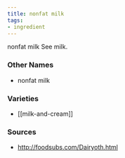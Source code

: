 ```yaml
---
title: nonfat milk
tags:
- ingredient
---
```

nonfat milk See milk.

### Other Names

* nonfat milk

### Varieties

* [[milk-and-cream]]

### Sources
* http://foodsubs.com/Dairyoth.html
